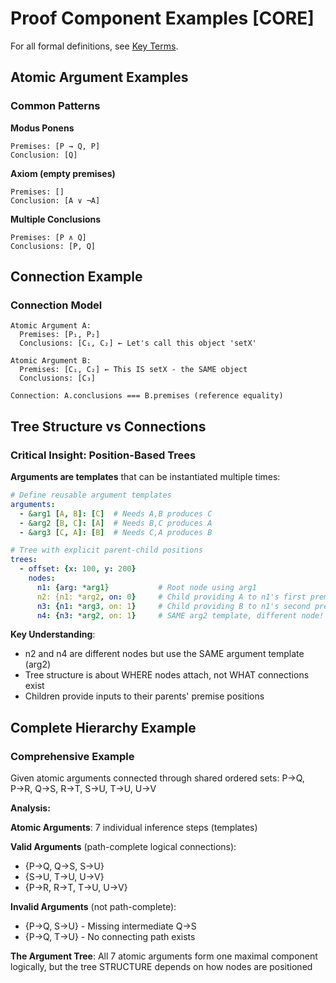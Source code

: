# Proof Component Examples [CORE]

For all formal definitions, see [Key Terms](./key-terms.md).

## Atomic Argument Examples

### Common Patterns

**Modus Ponens**
```
Premises: [P → Q, P]
Conclusion: [Q]
```

**Axiom (empty premises)**
```
Premises: []
Conclusion: [A ∨ ¬A]
```

**Multiple Conclusions**
```
Premises: [P ∧ Q]
Conclusions: [P, Q]
```

## Connection Example

### Connection Model

```
Atomic Argument A:
  Premises: [P₁, P₂]
  Conclusions: [C₁, C₂] ← Let's call this object 'setX'

Atomic Argument B:
  Premises: [C₁, C₂] ← This IS setX - the SAME object
  Conclusions: [C₃]

Connection: A.conclusions === B.premises (reference equality)
```

## Tree Structure vs Connections

### Critical Insight: Position-Based Trees

**Arguments are templates** that can be instantiated multiple times:

```yaml
# Define reusable argument templates
arguments:
  - &arg1 [A, B]: [C]  # Needs A,B produces C
  - &arg2 [B, C]: [A]  # Needs B,C produces A
  - &arg3 [C, A]: [B]  # Needs C,A produces B

# Tree with explicit parent-child positions
trees:
  - offset: {x: 100, y: 200}
    nodes:
      n1: {arg: *arg1}           # Root node using arg1
      n2: {n1: *arg2, on: 0}     # Child providing A to n1's first premise
      n3: {n1: *arg3, on: 1}     # Child providing B to n1's second premise
      n4: {n3: *arg2, on: 1}     # SAME arg2 template, different node!
```

**Key Understanding**: 
- n2 and n4 are different nodes but use the SAME argument template (arg2)
- Tree structure is about WHERE nodes attach, not WHAT connections exist
- Children provide inputs to their parents' premise positions

## Complete Hierarchy Example

### Comprehensive Example

Given atomic arguments connected through shared ordered sets:
P→Q, P→R, Q→S, R→T, S→U, T→U, U→V

**Analysis:**

**Atomic Arguments**: 7 individual inference steps (templates)

**Valid Arguments** (path-complete logical connections):
- {P→Q, Q→S, S→U}
- {S→U, T→U, U→V}
- {P→R, R→T, T→U, U→V}

**Invalid Arguments** (not path-complete):
- {P→Q, S→U} - Missing intermediate Q→S
- {P→Q, T→U} - No connecting path exists

**The Argument Tree**: All 7 atomic arguments form one maximal component logically, but the tree STRUCTURE depends on how nodes are positioned